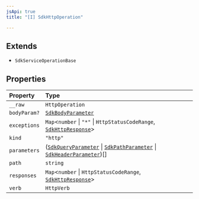 ```yaml
---
jsApi: true
title: "[I] SdkHttpOperation"

---
```

## Extends

- `SdkServiceOperationBase`

## Properties

| Property | Type |
| :------ | :------ |
| `__raw` | `HttpOperation` |
| `bodyParam?` | [`SdkBodyParameter`](SdkBodyParameter.md) |
| `exceptions` | `Map`<`number` \| `"*"` \| `HttpStatusCodeRange`, [`SdkHttpResponse`](SdkHttpResponse.md)\> |
| `kind` | `"http"` |
| `parameters` | ([`SdkQueryParameter`](SdkQueryParameter.md) \| [`SdkPathParameter`](SdkPathParameter.md) \| [`SdkHeaderParameter`](SdkHeaderParameter.md))[] |
| `path` | `string` |
| `responses` | `Map`<`number` \| `HttpStatusCodeRange`, [`SdkHttpResponse`](SdkHttpResponse.md)\> |
| `verb` | `HttpVerb` |
